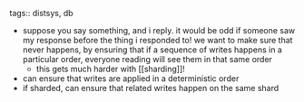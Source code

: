 tags:: distsys, db

- suppose you say something, and i reply. it would be odd if someone saw my response before the thing i responded to! we want to make sure that never happens, by ensuring that if a sequence of writes happens in a particular order, everyone reading will see them in that same order
	- this gets much harder with [[sharding]]!
- can ensure that writes are applied in a deterministic order
- if sharded, can ensure that related writes happen on the same shard